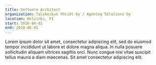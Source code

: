 ```yaml
---
title: Software Architect
organization: Talokeskus Yhtiöt Oy / Agenteq Solutions Oy
location: Helsinki, FI
start: 2016-04-01
end: 2018-06-01
---
```


Lorem ipsum dolor sit amet, consectetur adipiscing elit, sed do eiusmod tempor incididunt ut labore et dolore magna aliqua. In nulla posuere sollicitudin aliquam ultrices sagittis orci. Nunc congue nisi vitae suscipit tellus mauris a diam maecenas. Sit amet consectetur adipiscing elit.